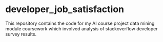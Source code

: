# developer_job_satisfaction
This repository contains the code for my AI course project data mining module coursework which involved analysis of stackoverflow developer survey results.
